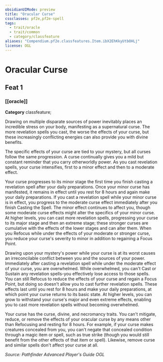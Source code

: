 ```yaml
---
obsidianUIMode: preview
title: "Oracular Curse"
cssclasses: pf2e,pf2e-spell
tags:
  - trait/oracle
  - trait/common
  - category/classfeature
aliases: "Compendium.pf2e.classfeatures.Item.ibX2EhKkyUtbOHLj"
license: OGL
---
```

# Oracular Curse
## Feat 1
### [[oracle]]

**Category** classfeature; 




Drawing on multiple disparate sources of power inevitably places an incredible stress on your body, manifesting as a supernatural curse. The more revelation spells you cast, the worse the effects of your curse, but these increasingly conflicting energies can also provide you with divine benefits.

The specific effects of your curse are tied to your mystery, but all curses follow the same progression. A curse continually gives you a mild but constant reminder that you carry otherworldly power. As you cast revelation spells, your curse intensifies, first to a minor effect and then to a moderate effect.

Your curse progresses to its minor stage the first time you finish casting a revelation spell after your daily preparations. Once your minor curse has manifested, it remains in effect until you rest for 8 hours and again make your daily preparations. If you cast a revelation spell while your minor curse is in effect, you progress to the moderate curse effect immediately after you finish Casting the Spell. The minor effect continues to affect you, though some moderate curse effects might alter the specifics of your minor curse. At higher levels, you can cast more revelation spells, progressing your curse to its major stage and then an extreme stage; these stronger curses are cumulative with the effects of the lower stages and can alter them. When you Refocus while under the effects of your moderate or stronger curse, you reduce your curse's severity to minor in addition to regaining a Focus Point.

Drawing upon your mystery's power while your curse is at its worst causes an irreconcilable conflict between you and the sources of your power. Immediately after casting a revelation spell while under the moderate effect of your curse, you are overwhelmed. While overwhelmed, you can't Cast or Sustain any revelation spells-you effectively lose access to those spells. You can still Refocus to reduce the effects of your curse and regain a Focus Point, but doing so doesn't allow you to cast further revelation spells. These effects last until you rest for 8 hours and make your daily preparations, at which point your curse returns to its basic state. At higher levels, you can grow to withstand your curse's major and even extreme effects, enabling you to cast more revelation spells without becoming overwhelmed.

Your curse has the curse, divine, and necromancy traits. You can't mitigate, reduce, or remove the effects of your oracular curse by any means other than Refocusing and resting for 8 hours. For example, if your curse makes creatures concealed from you, you can't negate that concealed condition through a magic item or spell, such as true strike (though you would still benefit from the other effects of that item or spell). Likewise, remove curse and similar spells don't affect your curse at all.

*Source: Pathfinder Advanced Player's Guide*
*OGL*